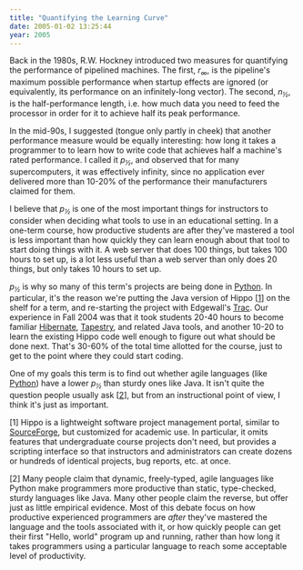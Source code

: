 ```yaml
---
title: "Quantifying the Learning Curve"
date: 2005-01-02 13:25:44
year: 2005
---
```

<p>Back in the 1980s, R.W. Hockney introduced two measures for quantifying the performance of pipelined machines.  The first, <em>r<sub>∞</sub></em>, is the pipeline's maximum possible performance when startup effects are ignored (or equivalently, its performance on an infinitely-long vector).  The second, <em>n<sub>½</sub></em>, is the half-performance length, i.e. how much data you need to feed the processor in order for it to achieve half its peak performance.</p>

<p>In the mid-90s, I suggested (tongue only partly in cheek) that another performance measure would be equally interesting: how long it takes a programmer to to learn how to write code that achieves half a machine's rated performance.  I called it <em>p<sub>½</sub></em>, and observed that for many supercomputers, it was effectively infinity, since no application ever delivered more than 10-20% of the performance their manufacturers claimed for them.</p>

<p>I believe that <em>p<sub>½</sub></em> is one of the most important things for instructors to consider when deciding what tools to use in an educational setting.  In a one-term course, how productive students are after they've mastered a tool is less important than how quickly they can learn enough about that tool to start doing things with it.  A web server that does 100 things, but takes 100 hours to set up, is a lot less useful than a web server than only does 20 things, but only takes 10 hours to set up.</p>

<p><em>p<sub>½</sub></em> is why so many of this term's projects are being done in <a href="http://www.python.org">Python</a>.  In particular, it's the reason we're putting the Java version of Hippo [<a href="#1">1</a>] on the shelf for a term, and re-starting the project with Edgewall's <a href="http://projects.edgewall.com/trac">Trac</a>. Our experience in Fall 2004 was that it took students 20-40 hours to become familiar <a href="http://www.hibernate.org">Hibernate</a>, <a href="http://jakarta.apache.org/tapestry">Tapestry</a>, and related Java tools, and another 10-20 to learn the existing Hippo code well enough to figure out what should be done next.  That's 30-60% of the total time allotted for the course, just to get to the point where they could start coding.</p>

<p>One of my goals this term is to find out whether agile languages (like <a href="http://www.python.org">Python</a>) have a lower <em>p<sub>½</sub></em> than sturdy ones like Java.  It isn't quite the question people usually ask [<a href="#2">2</a>], but from an instructional point of view, I think it's just as important.</p>

<p>[<a name="1"></a>1] Hippo is a lightweight software project management portal, similar to <a href="http://www.sf.net">SourceForge</a>, but customized for academic use.  In particular, it omits features that undergraduate course projects don't need, but provides a scripting interface so that instructors and administrators can create dozens or hundreds of identical projects, bug reports, etc. at once.</p>

<p>[<a name="2"></a>2] Many people claim that dynamic, freely-typed, agile languages like Python make programmers more productive than static, type-checked, sturdy languages like Java.  Many other people claim the reverse, but offer just as little empirical evidence.  Most of this debate focus on how productive experienced programmers are <em>after</em> they've mastered the language and the tools associated with it, or how quickly people can get their first "Hello, world" program up and running, rather than how long it takes programmers using a particular language to reach some acceptable level of productivity.</p>
